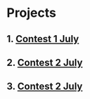 # Projects

## 1. [Contest 1 July](https://gaurav-singh-panwar.github.io/AccioJob/Frontend-2/contest-1/)

## 2. [Contest 2 July](https://gaurav-singh-panwar.github.io/AccioJob/Frontend-2/contest-2/)

## 3. [Contest 2 July](https://gaurav-singh-panwar.github.io/AccioJob/Frontend-2/contest-3/)


